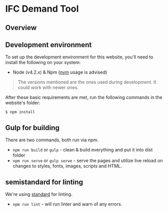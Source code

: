 # IFC Demand Tool

## Overview


## Development environment
To set up the development environment for this website, you'll need to install the following on your system:

- Node (v4.2.x) & Npm ([nvm](https://github.com/creationix/nvm) usage is advised)

> The versions mentioned are the ones used during development. It could work with newer ones.

After these basic requirements are met, run the following commands in the website's folder:
```
$ npm install
```

## Gulp for building

There are two commands, both run via npm.

- `npm run build` or `gulp` - clean & build everything and put it into dist folder
- `npm run serve` or `gulp serve` - serve the pages and utilize live reload on changes to styles, fonts, images, scripts and HTML.

## semistandard for linting
We're using [standard](https://github.com/feross/standard) for linting.

- `npm run lint` - will run linter and warn of any errors.
